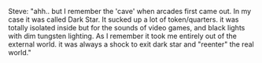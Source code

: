 Steve: "ahh.. but I remember the 'cave' when arcades first came out. In my case it was called Dark Star. It sucked up a lot of token/quarters. it was totally isolated inside but for the sounds of video games, and black lights with dim tungsten lighting. As I remember it took me entirely out of the external world. it was always a shock to exit dark star and "reenter" the real world."
